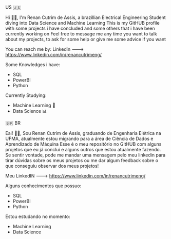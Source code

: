 ###
US 🇺🇸

Hi 🤙🏻,
I'm Renan Cutrim de Assis, a brazillian Electrical Engineering Student diving into Data Science and Machine Learning
This is my GitHUB profile with some projects i have concluded and some others that i have been currently working on
Feel free to message me any time you want to talk about my projects, to ask for some help or give me some advice if you want

You can reach me by:
Linkedin ---> https://www.linkedin.com/in/renancutrimeng/

Some Knowledges i have:
- SQL
- PowerBI
- Python

Currently Studying:
- Machine Learning 🦾
- Data Science 📊

🇧🇷 BR

Eai! 🤙🏻,
Sou Renan Cutrim de Assis, graduando de Engenharia Elétrica na UFMA, atualmente estou migrando para a área de Ciência de Dados e Aprendizado de Máquina
Esse é o meu repositório no GitHUB com alguns projetos que eu já concluí e alguns outros que estou atualmente fazendo. Se sentir vontade, pode me mandar
uma mensagem pelo meu linkedin para tirar dúvidas sobre os meus projetos ou me dar algum feedback sobre o que conseguiu observar dos meus projetos!

Meu LinkedIN ---> https://www.linkedin.com/in/renancutrimeng/

Alguns conhecimentos que possuo:
- SQL
- PowerBI
- Python

Estou estudando no momento:
- Machine Learning
- Data Science
